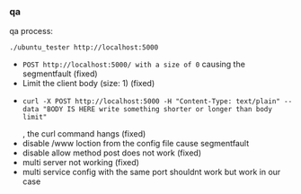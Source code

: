 ### qa
 qa process: 
   ```
   ./ubuntu_tester http://localhost:5000
   ```
 - `POST http://localhost:5000/ with a size of 0` causing the segmentfault (fixed)
 - Limit the client body (size: 1) (fixed)
 - ```
   curl -X POST http://localhost:5000 -H "Content-Type: text/plain" --data "BODY IS HERE write something shorter or longer than body limit"
   ```
   , the curl command hangs (fixed)
 - disable /www loction from the config file cause segmentfault
 - disable allow method post does not work (fixed)
 - multi server not working (fixed)
 - multi service config with the same port shouldnt work but work in our case
